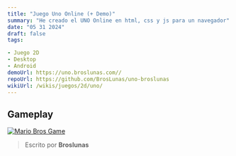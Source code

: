 ```yaml
---
title: "Juego Uno Online (+ Demo)"
summary: "He creado el UNO Online en html, css y js para un navegador"
date: "05 31 2024"
draft: false
tags:

- Juego 2D
- Desktop
- Android
demoUrl: https://uno.broslunas.com//
repoUrl: https://github.com/BrosLunas/uno-broslunas
wikiUrl: /wikis/juegos/2d/uno/
---
```


## Gameplay
[![Mario Bros Game](https://assets.broslunas.com/games/uno.png)](https://assets.broslunas.com/gameplay/uno-online.mp4)

> Escrito por **Broslunas**